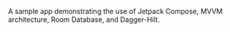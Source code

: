 <p>A sample app demonstrating the use of Jetpack Compose, MVVM architecture, Room Database, and Dagger-Hilt.<p/>
